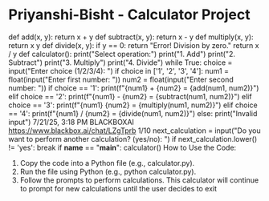 # Priyanshi-Bisht - Calculator Project
 def add(x, y):
    return x + y
 def subtract(x, y):
    return x - y
 def multiply(x, y):
    return x  y
 def divide(x, y):
    if y == 0:
        return "Error! Division by zero."
    return x / y
 def calculator():
    print("Select operation:")
    print("1. Add")
    print("2. Subtract")
    print("3. Multiply")
    print("4. Divide")
    while True:
        choice = input("Enter choice (1/2/3/4): ")
        if choice in ['1', '2', '3', '4']:
            num1 = float(input("Enter first number: "))
            num2 = float(input("Enter second number: "))
            if choice == '1':
                print(f"{num1} + {num2} = {add(num1, num2)}")
            elif choice == '2':
                print(f"{num1} - {num2} = {subtract(num1, num2)}")
            elif choice == '3':
                print(f"{num1}  {num2} = {multiply(num1, num2)}")
            elif choice == '4':
                print(f"{num1} / {num2} = {divide(num1, num2)}")
        else:
            print("Invalid input")
 7/21/25, 3:18 PM BLACKBOXAI
 https://www.blackbox.ai/chat/LZgTprb 1/10
        next_calculation = input("Do you want to perform another calculation? 
(yes/no): ")
        if next_calculation.lower() != 'yes':
            break
 if __name__ == "__main__":
    calculator()
 How to Use the Code:
 1. Copy the code into a Python file (e.g., calculator.py).
 2. Run the file using Python (e.g., python calculator.py).
 3. Follow the prompts to perform calculations.
 This calculator will continue to prompt for new calculations until the user decides to exit

